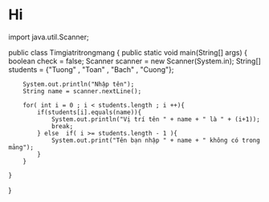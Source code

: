 # Hi
import java.util.Scanner;

public class Timgiatritrongmang {
    public static void main(String[] args) {
        boolean check = false;
        Scanner scanner = new Scanner(System.in);
        String[] students = {"Tuong" , "Toan" , "Bach" , "Cuong"};

        System.out.println("Nhập tên");
        String name = scanner.nextLine();

        for( int i = 0 ; i < students.length ; i ++){
            if(students[i].equals(name)){
                System.out.println("Vị trí tên " + name + " là " + (i+1));
                break;
            } else  if( i >= students.length - 1 ){
                System.out.print("Tên bạn nhập " + name + " không có trong mảng");
            }
        }

    }
}
